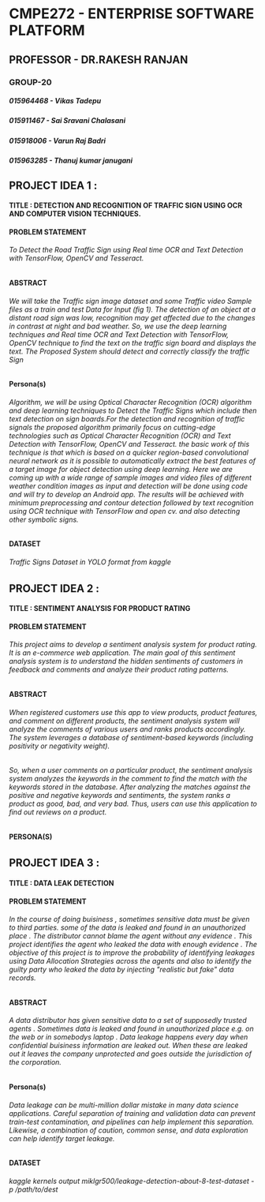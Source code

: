 # CMPE272 - ENTERPRISE SOFTWARE PLATFORM
## PROFESSOR - DR.RAKESH RANJAN
### GROUP-20
 ##### 015964468 - Vikas Tadepu
 ##### 015911467 - Sai Sravani Chalasani
 ##### 015918006 - Varun Raj Badri
 ##### 015963285 - Thanuj kumar janugani
 
 
 ## PROJECT IDEA 1 : 
 
  #### TITLE : DETECTION AND RECOGNITION OF TRAFFIC SIGN USING OCR AND COMPUTER VISION TECHNIQUES.
  
  #### PROBLEM STATEMENT 
  ###### To Detect the Road Traffic Sign using Real time OCR and Text Detection with TensorFlow, OpenCV and Tesseract.
  
  #### ABSTRACT
  ###### We will take the Traffic sign image dataset and some Traffic video Sample files as a train and test Data for Input (fig 1). The detection of an object at a distant road sign was low, recognition may get affected due to the changes in contrast at night and bad weather. So, we use the deep learning techniques and Real time OCR and Text Detection with TensorFlow, OpenCV technique to find the text on the traffic sign board and displays the text. The Proposed System should detect and correctly classify the traffic Sign

  #### Persona(s)
  ###### Algorithm, we will be using Optical Character Recognition (OCR) algorithm and deep learning techniques to Detect the Traffic Signs which include then text detection on sign boards.For the detection and recognition of traffic signals the proposed algorithm primarily focus on cutting-edge technologies such as Optical Character Recognition (OCR) and Text Detection with TensorFlow, OpenCV and Tesseract. the basic work of this technique is that which is based on a quicker region-based convolutional neural network as it is possible to automatically extract the best features of a target image for object detection using deep learning. Here we are coming up with a wide range of sample images and video files of different weather condition images as input and detection will be done using code and will try to develop an Android app. The results will be achieved with minimum preprocessing and contour detection followed by text recognition using OCR technique with TensorFlow and open cv. and also detecting other symbolic signs.
  
  #### DATASET 
  ###### Traffic Signs Dataset in YOLO format from kaggle
  
  
 ## PROJECT IDEA 2 : 
 
  #### TITLE : SENTIMENT ANALYSIS FOR PRODUCT RATING
  
  #### PROBLEM STATEMENT 
  ###### This project aims to develop a sentiment analysis system for product rating. It is an e-commerce web application. The main goal of this sentiment analysis system is to understand the hidden sentiments of customers in feedback and comments and analyze their product rating patterns.
  
  #### ABSTRACT
  ###### When registered customers use this app to view products, product features, and comment on different products, the sentiment analysis system will analyze the comments of various users and ranks products accordingly. The system leverages a database of sentiment-based keywords (including positivity or negativity weight).
  ###### So, when a user comments on a particular product, the sentiment analysis system analyzes the keywords in the comment to find the match with the keywords stored in the database. After analyzing the matches against the positive and negative keywords and sentiments, the system ranks a product as good, bad, and very bad. Thus, users can use this application to find out reviews on a product.
  
  #### PERSONA(S)
  ###### 
 

  
  
## PROJECT IDEA 3 : 
   
  #### TITLE : DATA LEAK DETECTION
 
  #### PROBLEM STATEMENT 
  ###### In the course of doing buisiness , sometimes sensitive data must be given to third parties. some of the data is leaked and found in an  unauthorized   place . The distributor cannot blame the agent without any evidence . This project identifies the agent who leaked the data with enough evidence . The objective of this project is to improve the probability of identifying leakages using Data Allocation Strategies across the agents and also to identify the guilty party who leaked the data by injecting "realistic but fake" data records.
 
  #### ABSTRACT 
  ###### A data distributor has given sensitive data to a set of supposedly trusted agents . Sometimes data is leaked and found in unauthorized place e.g. on the web or in somebodys laptop . Data leakage happens every day when confidential buisiness information are leaked out. When these are leaked out it leaves the company unprotected and goes outside the jurisdiction of the corporation.
 
  #### Persona(s)
  ###### Data leakage can be multi-million dollar mistake in many data science applications. Careful separation of training and validation data can prevent train-test contamination, and pipelines can help implement this separation. Likewise, a combination of caution, common sense, and data exploration can help identify target leakage.
  
  #### DATASET 
  ###### kaggle kernels output miklgr500/leakage-detection-about-8-test-dataset -p /path/to/dest

